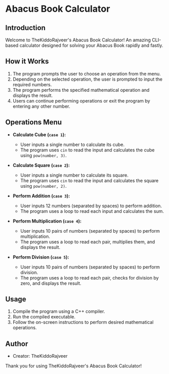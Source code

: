 # Abacus Book Calculator

## Introduction
Welcome to TheKiddoRajveer's Abacus Book Calculator! An amazing CLI-based calculator designed for solving your Abacus Book rapidly and fastly.

## How it Works
1. The program prompts the user to choose an operation from the menu.
2. Depending on the selected operation, the user is prompted to input the required numbers.
3. The program performs the specified mathematical operation and displays the result.
4. Users can continue performing operations or exit the program by entering any other number.

## Operations Menu
- **Calculate Cube (`case 1`):**
  - User inputs a single number to calculate its cube.
  - The program uses `cin` to read the input and calculates the cube using `pow(number, 3)`.

- **Calculate Square (`case 2`):**
  - User inputs a single number to calculate its square.
  - The program uses `cin` to read the input and calculates the square using `pow(number, 2)`.

- **Perform Addition (`case 3`):**
  - User inputs 12 numbers (separated by spaces) to perform addition.
  - The program uses a loop to read each input and calculates the sum.

- **Perform Multiplication (`case 4`):**
  - User inputs 10 pairs of numbers (separated by spaces) to perform multiplication.
  - The program uses a loop to read each pair, multiplies them, and displays the result.

- **Perform Division (`case 5`):**
  - User inputs 10 pairs of numbers (separated by spaces) to perform division.
  - The program uses a loop to read each pair, checks for division by zero, and displays the result.

## Usage
1. Compile the program using a C++ compiler.
2. Run the compiled executable.
3. Follow the on-screen instructions to perform desired mathematical operations.

## Author
- Creator: TheKiddoRajveer

Thank you for using TheKiddoRajveer's Abacus Book Calculator!
